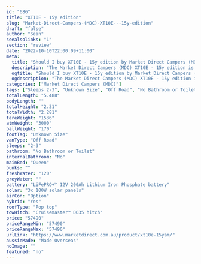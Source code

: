 ```yaml
---
id: "686"
title: "XT10E - 15y edition"
slug: "Market-Direct-Campers-(MDC)-XT10E---15y-edition"
draft: "false"
author: "Sean"
seealsolinks: "1"
section: "review"
date: "2022-10-10T22:00:09+11:00"
meta:
  title: "Should I buy XT10E - 15y edition by Market Direct Campers (MDC)?"
  description: "The Market Direct Campers (MDC) XT10E - 15y edition is classed as Off Road, and sleeps 2-3 people. It is Made Overseas and comes in at Unknown Size. It generally has No Bathroom or Toilet."
  ogtitle: "Should I buy XT10E - 15y edition by Market Direct Campers (MDC)?"
  ogdescription: "The Market Direct Campers (MDC) XT10E - 15y edition is classed as Off Road, and sleeps 2-3 people. It is Made Overseas and comes in at Unknown Size. It generally has No Bathroom or Toilet."
categories: ["Market Direct Campers (MDC)"]
tags: ["Sleeps 2-3", "Unknown Size", "Off Road", "No Bathroom or Toilet", "Pop top", "50 - 60k"]
totalLength: "5.488"
bodyLength: ""
totalHeight: "2.31"
totalWidth: "2.281"
tareWeight: "1536"
atmWeight: "3000"
ballWeight: "170"
footTag: "Unknown Size"
vanType: "Off Road"
sleeps: "2-3"
bathroom: "No Bathroom or Toilet"
internalBathroom: "No"
mainBed: "Queen"
bunks: ""
freshWater: "120"
greyWater: ""
battery: "LiFePRO+™ 12V 200Ah Lithium Iron Phosphate battery"
solar: "3x 100W solar panels"
airCon: "Option"
hybrid: "Yes"
roofType: "Pop top"
towHitch: "Cruisemaster™ DO35 hitch"
price: "57490"
priceRangeMin: "57490"
priceRangeMax: "57490"
urlLink: "https://www.marketdirect.com.au/product/xt10e-15yam/"
aussieMade: "Made Overseas"
noImage: ""
featured: "no"
---
```


